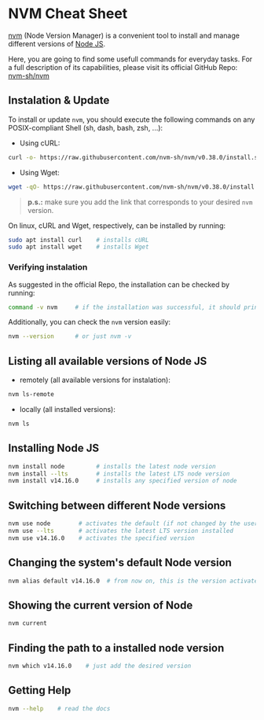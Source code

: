# NVM Cheat Sheet

[nvm](https://github.com/nvm-sh/nvm) (Node Version Manager) is a convenient tool to install and manage different versions of [Node JS](https://nodejs.org/en/).

Here, you are going to find some usefull commands for everyday tasks. For a full description of its capabilities, please visit its official GitHub Repo: [nvm-sh/nvm](https://github.com/nvm-sh/nvm)

## Instalation & Update

To install or update `nvm`, you should execute the following commands on any POSIX-compliant Shell (sh, dash, bash, zsh, ...):

- Using cURL:
```sh
curl -o- https://raw.githubusercontent.com/nvm-sh/nvm/v0.38.0/install.sh | bash
```

- Using Wget:
```sh
wget -qO- https://raw.githubusercontent.com/nvm-sh/nvm/v0.38.0/install.sh | bash
```

> **p.s.:** make sure you add the link that corresponds to your desired `nvm` version.

On linux, cURL and Wget, respectively, can be installed by running:

```sh
sudo apt install curl    # installs cURL
sudo apt install wget    # installs Wget
```

### Verifying instalation

As suggested in the official Repo, the installation can be checked by running: 

```sh
command -v nvm     # if the installation was successful, it should print out nvm
```

Additionally, you can check the `nvm` version easily:

```sh
nvm --version      # or just nvm -v
```


## Listing all available versions of Node JS

- remotely (all available versions for instalation):
```sh
nvm ls-remote
```

- locally (all installed versions):
```sh
nvm ls
```

## Installing Node JS

```sh
nvm install node         # installs the latest node version
nvm install --lts        # installs the latest LTS node version
nvm install v14.16.0     # installs any specified version of node
```

## Switching between different Node versions

```sh
nvm use node        # activates the default (if not changed by the user, it's the most recent) version of node
nvm use --lts       # activates the latest LTS version installed
nvm use v14.16.0    # activates the specified version 
```

## Changing the system's default Node version

```sh
nvm alias default v14.16.0  # from now on, this is the version activated when running the command: nvm use node
```

## Showing the current version of Node

```sh
nvm current
```

## Finding the path to a installed node version

```sh
nvm which v14.16.0    # just add the desired version
```

## Getting Help 

```sh
nvm --help    # read the docs
```